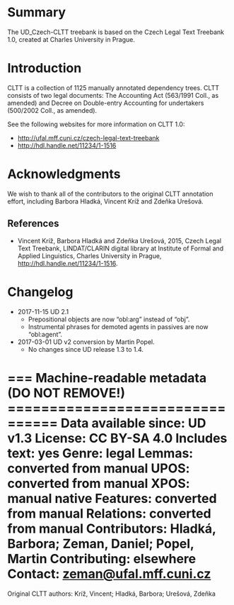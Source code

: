 # Summary

The UD_Czech-CLTT treebank is based on the Czech Legal Text Treebank 1.0,
created at Charles University in Prague.


# Introduction

CLTT is a collection of 1125 manually annotated dependency trees. CLTT consists
of two legal documents: The Accounting Act (563/1991 Coll., as amended) and
Decree on Double-entry Accounting for undertakers (500/2002 Coll., as amended).

See the following websites for more information on CLTT 1.0:

* http://ufal.mff.cuni.cz/czech-legal-text-treebank
* http://hdl.handle.net/11234/1-1516


# Acknowledgments

We wish to thank all of the contributors to the original CLTT annotation effort,
including Barbora Hladká, Vincent Kríž and Zdeňka Urešová.

## References

* Vincent Kríž, Barbora Hladká and Zdeňka Urešová, 2015,
  Czech Legal Text Treebank,
  LINDAT/CLARIN digital library at Institute of Formal and Applied Linguistics,
  Charles University in Prague,
  http://hdl.handle.net/11234/1-1516.


# Changelog

* 2017-11-15 UD 2.1
  * Prepositional objects are now “obl:arg” instead of “obj”.
  * Instrumental phrases for demoted agents in passives are now “obl:agent”.
* 2017-03-01 UD v2 conversion by Martin Popel.
  * No changes since UD release 1.3 to 1.4.


=== Machine-readable metadata (DO NOT REMOVE!) ================================
Data available since: UD v1.3
License: CC BY-SA 4.0
Includes text: yes
Genre: legal
Lemmas: converted from manual
UPOS: converted from manual
XPOS: manual native
Features: converted from manual
Relations: converted from manual
Contributors: Hladká, Barbora; Zeman, Daniel; Popel, Martin
Contributing: elsewhere
Contact: zeman@ufal.mff.cuni.cz
===============================================================================
Original CLTT authors: Kríž, Vincent; Hladká, Barbora; Urešová, Zdeňka
